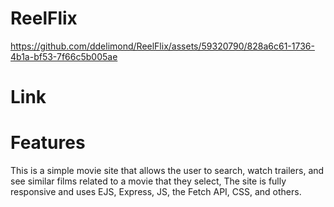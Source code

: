 # ReelFlix


https://github.com/ddelimond/ReelFlix/assets/59320790/828a6c61-1736-4b1a-bf53-7f66c5b005ae



<h1>Link</h1>
<!-- <a href="https://reelflix-v1.onrender.com/">Interact with the Website Here!</a> -->

<h1>Features</h1>
This is a simple movie site that allows the user to search, watch trailers, and see similar films related to a movie that they select, The site is fully
responsive and uses EJS, Express, JS, the Fetch API, CSS, and others. 

